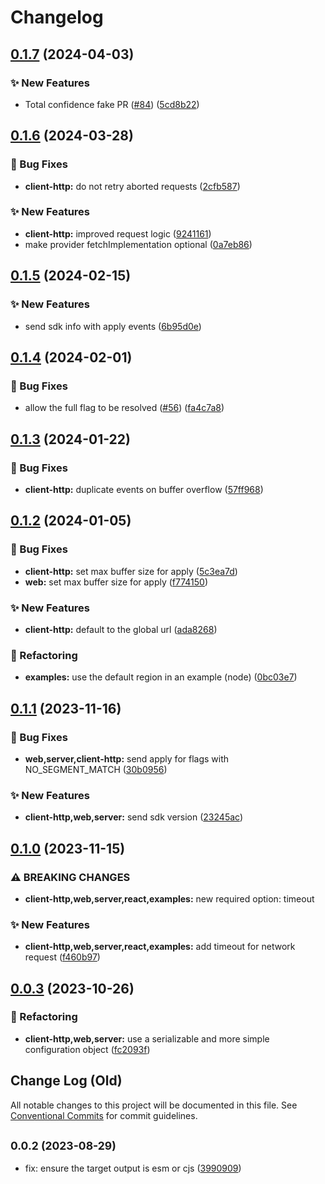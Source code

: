 # Changelog

## [0.1.7](https://github.com/spotify/confidence-openfeature-provider-js/compare/client-http-v0.1.6...client-http-v0.1.7) (2024-04-03)


### ✨ New Features

* Total confidence fake PR ([#84](https://github.com/spotify/confidence-openfeature-provider-js/issues/84)) ([5cd8b22](https://github.com/spotify/confidence-openfeature-provider-js/commit/5cd8b22bb9e9be5e123d6c76223b6fb28732344a))

## [0.1.6](https://github.com/spotify/confidence-openfeature-provider-js/compare/client-http-v0.1.5...client-http-v0.1.6) (2024-03-28)


### 🐛 Bug Fixes

* **client-http:** do not retry aborted requests ([2cfb587](https://github.com/spotify/confidence-openfeature-provider-js/commit/2cfb5876419fa359847f71e1e0cf9c3862d4c8d4))


### ✨ New Features

* **client-http:** improved request logic ([9241161](https://github.com/spotify/confidence-openfeature-provider-js/commit/9241161005e6b193c3a414dbe8116c352ef1a669))
* make provider fetchImplementation optional ([0a7eb86](https://github.com/spotify/confidence-openfeature-provider-js/commit/0a7eb866c96352012deae19638f851049ed9894a))

## [0.1.5](https://github.com/spotify/confidence-openfeature-provider-js/compare/client-http-v0.1.4...client-http-v0.1.5) (2024-02-15)


### ✨ New Features

* send sdk info with apply events ([6b95d0e](https://github.com/spotify/confidence-openfeature-provider-js/commit/6b95d0ea90059cae6fd71882a13a65ee84eb0e2c))

## [0.1.4](https://github.com/spotify/confidence-openfeature-provider-js/compare/client-http-v0.1.3...client-http-v0.1.4) (2024-02-01)


### 🐛 Bug Fixes

* allow the full flag to be resolved ([#56](https://github.com/spotify/confidence-openfeature-provider-js/issues/56)) ([fa4c7a8](https://github.com/spotify/confidence-openfeature-provider-js/commit/fa4c7a8641206b7212f50f7e42d953b3056e762c))

## [0.1.3](https://github.com/spotify/confidence-openfeature-provider-js/compare/client-http-v0.1.2...client-http-v0.1.3) (2024-01-22)


### 🐛 Bug Fixes

* **client-http:** duplicate events on buffer overflow ([57ff968](https://github.com/spotify/confidence-openfeature-provider-js/commit/57ff9680931a11ee4db9fe80e54592e878bc21eb))

## [0.1.2](https://github.com/spotify/confidence-openfeature-provider-js/compare/client-http-v0.1.1...client-http-v0.1.2) (2024-01-05)


### 🐛 Bug Fixes

* **client-http:** set max buffer size for apply ([5c3ea7d](https://github.com/spotify/confidence-openfeature-provider-js/commit/5c3ea7dd6565b3983f12ba3dcc7a8a449dfcc1bb))
* **web:** set max buffer size for apply ([f774150](https://github.com/spotify/confidence-openfeature-provider-js/commit/f774150d47b92ba6780af6e47a8705a32f7c35d6))


### ✨ New Features

* **client-http:** default to the global url ([ada8268](https://github.com/spotify/confidence-openfeature-provider-js/commit/ada82680cf25e4d4a17a647210a62d4caa42ccfa))


### 🔄 Refactoring

* **examples:** use the default region in an example (node) ([0bc03e7](https://github.com/spotify/confidence-openfeature-provider-js/commit/0bc03e79c36a6c72dcfc46f3ad1de069474fed53))

## [0.1.1](https://github.com/spotify/confidence-openfeature-provider-js/compare/client-http-v0.1.0...client-http-v0.1.1) (2023-11-16)


### 🐛 Bug Fixes

* **web,server,client-http:** send apply for flags with NO_SEGMENT_MATCH ([30b0956](https://github.com/spotify/confidence-openfeature-provider-js/commit/30b0956ae9f505552fae3b6cf19f670cd0c650f9))


### ✨ New Features

* **client-http,web,server:** send sdk version ([23245ac](https://github.com/spotify/confidence-openfeature-provider-js/commit/23245acc3200eb9b0315e0d8374d226f442c6607))

## [0.1.0](https://github.com/spotify/confidence-openfeature-provider-js/compare/client-http-v0.0.3...client-http-v0.1.0) (2023-11-15)


### ⚠ BREAKING CHANGES

* **client-http,web,server,react,examples:** new required option: timeout

### ✨ New Features

* **client-http,web,server,react,examples:** add timeout for network request ([f460b97](https://github.com/spotify/confidence-openfeature-provider-js/commit/f460b97ec4e1c56375de52fd1eb664c7b9be1f35))

## [0.0.3](https://github.com/spotify/confidence-openfeature-provider-js/compare/client-http-v0.0.2...client-http-v0.0.3) (2023-10-26)


### 🔄 Refactoring

* **client-http,web,server:** use a serializable and more simple configuration object ([fc2093f](https://github.com/spotify/confidence-openfeature-provider-js/commit/fc2093ff51d9525ca866854384751daa9148c6f6))

## Change Log (Old)

All notable changes to this project will be documented in this file.
See [Conventional Commits](https://conventionalcommits.org) for commit guidelines.

## <small>0.0.2 (2023-08-29)</small>

- fix: ensure the target output is esm or cjs ([3990909](https://github.com/spotify/confidence-openfeature-provider-js/commit/3990909))
